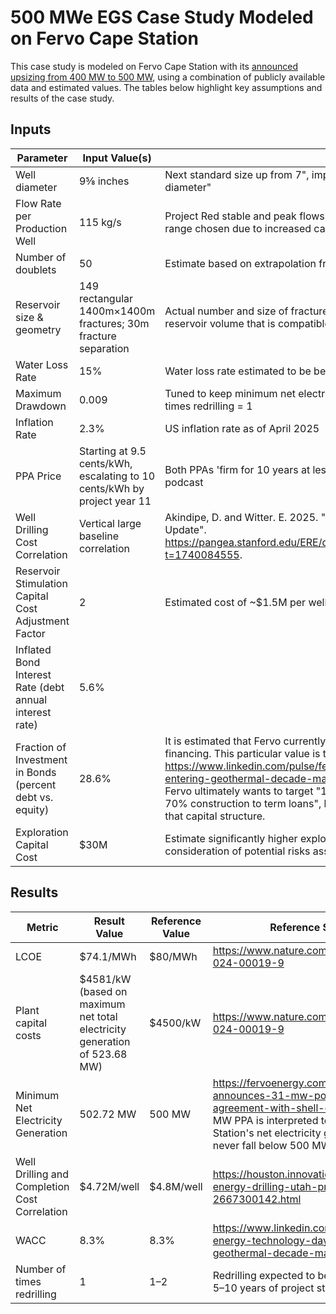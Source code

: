 # 500 MWe EGS Case Study Modeled on Fervo Cape Station

This case study is modeled
on Fervo Cape Station with
its [announced upsizing from 400 MW to 500 MW](https://fervoenergy.com/fervo-energy-announces-31-mw-power-purchase-agreement-with-shell-energy/),
using a combination of publicly available data and estimated values. The tables below highlight key assumptions and
results of the case study.

## Inputs

| Parameter                                                 | Input Value(s)                                                           | Source                                                                                                                                                                                                                                                                                                                                                                                                                                                                     |
|-----------------------------------------------------------|--------------------------------------------------------------------------|----------------------------------------------------------------------------------------------------------------------------------------------------------------------------------------------------------------------------------------------------------------------------------------------------------------------------------------------------------------------------------------------------------------------------------------------------------------------------|
| Well diameter                                             | 9⅝ inches                                                                | Next standard size up from 7", implied by announcement of "increasing casing diameter"                                                                                                                                                                                                                                                                                                                                                                                     |
| Flow Rate per Production Well                             | 115 kg/s                                                                 | Project Red stable and peak flows: 93–120 kg/s. Estimate on higher end of range chosen due to increased casing diameter implying higher flow rates.                                                                                                                                                                                                                                                                                                                        |
| Number of doublets                                        | 50                                                                       | Estimate based on extrapolation from Project Red                                                                                                                                                                                                                                                                                                                                                                                                                           |
| Reservoir size & geometry                                 | 149 rectangular 1400m×1400m fractures; 30m fracture separation           | Actual number and size of fractures not known; inputs chosen to create reservoir volume that is compatible with required heat extraction profile.                                                                                                                                                                                                                                                                                                                          |
| Water Loss Rate                                           | 15%                                                                      | Water loss rate estimated to be between 10 and 20%                                                                                                                                                                                                                                                                                                                                                                                                                         |
| Maximum Drawdown                                          | 0.009                                                                    | Tuned to keep minimum net electricity generation ≥ 500 MWe and number of times redrilling = 1                                                                                                                                                                                                                                                                                                                                                                              |
| Inflation Rate                                            | 2.3%                                                                     | US inflation rate as of April 2025                                                                                                                                                                                                                                                                                                                                                                                                                                         |
| PPA Price                                                 | Starting at 9.5 cents/kWh, escalating to 10 cents/kWh by project year 11 | Both PPAs 'firm for 10 years at less than $100/MWh' estimate given in a podcast                                                                                                                                                                                                                                                                                                                                                                                            |
| Well Drilling Cost Correlation                            | Vertical large baseline correlation                                      | Akindipe, D. and Witter. E. 2025. "2025 Geothermal Drilling Cost Curves Update". https://pangea.stanford.edu/ERE/db/GeoConf/papers/SGW/2025/Akindipe.pdf?t=1740084555.                                                                                                                                                                                                                                                                                                     |
| Reservoir Stimulation Capital Cost Adjustment Factor      | 2                                                                        | Estimated cost of ~$1.5M per well falls within typical range of $0.5–2M                                                                                                                                                                                                                                                                                                                                                                                                    |
| Inflated Bond Interest Rate (debt annual interest rate)   | 5.6%                                                                     |                                                                                                                                                                                                                                                                                                                                                                                                                                                                            |
| Fraction of Investment in Bonds (percent debt vs. equity) | 28.6%                                                                    | It is estimated that Fervo currently has more equity financing than debt financing. This particular value is tuned to create a WACC of 8.3% per https://www.linkedin.com/pulse/fervo-energy-technology-day-2024-entering-geothermal-decade-matson-n4stc. Note that this source says that Fervo ultimately wants to target "15% sponsor equity, 15% bridge loan, and 70% construction to term loans", but this case study does not attempt to model that capital structure. |
| Exploration Capital Cost                                  | $30M                                                                     | Estimate significantly higher exploration costs than default correlation in consideration of potential risks associated with FOAK EGS projects                                                                                                                                                                                                                                                                                                                             |

## Results

| Metric                                        | Result Value                                                               | Reference Value | Reference Source                                                                                                                                                                                                      |
|-----------------------------------------------|----------------------------------------------------------------------------|-----------------|-----------------------------------------------------------------------------------------------------------------------------------------------------------------------------------------------------------------------|
| LCOE                                          | $74.1/MWh                                                                  | $80/MWh         | https://www.nature.com/articles/s44359-024-00019-9                                                                                                                                                                    |
| Plant capital costs                           | $4581/kW (based on maximum net total electricity generation  of 523.68 MW) | $4500/kW        | https://www.nature.com/articles/s44359-024-00019-9                                                                                                                                                                    |
| Minimum Net Electricity Generation            | 502.72 MW                                                                  | 500 MW          | https://fervoenergy.com/fervo-energy-announces-31-mw-power-purchase-agreement-with-shell-energy/. The 500 MW PPA is interpreted to mean that Cape Station's net electricity generation must never fall below 500 MWe. |
| Well Drilling and Completion Cost Correlation | $4.72M/well                                                                | $4.8M/well      | https://houston.innovationmap.com/fervo-energy-drilling-utah-project-2667300142.html                                                                                                                                  |
| WACC                                          | 8.3%                                                                       | 8.3%            | https://www.linkedin.com/pulse/fervo-energy-technology-day-2024-entering-geothermal-decade-matson-n4stc                                                                                                               |
| Number of times redrilling                    | 1                                                                          | 1–2             | Redrilling expected to be required within 5–10 years of project start                                                                                                                                                 |
